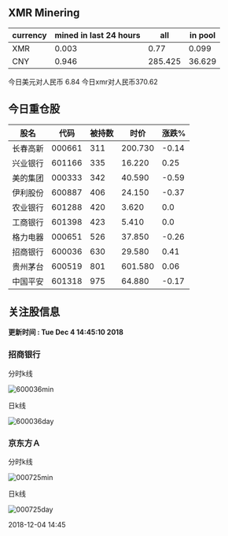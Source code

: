 ## XMR Minering

|currency|mined in last 24 hours|all|in pool|
|---|---|---|---|
|XMR|0.003|0.77|0.099|
|CNY|0.946|285.425|36.629|

今日美元对人民币 6.84	今日xmr对人民币370.62


## 今日重仓股 

|股名|代码|被持数|时价|涨跌%|
|---|---|---|---|---|
|长春高新|000661|311|200.730|-0.14|
|兴业银行|601166|335|16.220|0.25|
|美的集团|000333|342|40.590|-0.59|
|伊利股份|600887|406|24.150|-0.37|
|农业银行|601288|420|3.620|0.0|
|工商银行|601398|423|5.410|0.0|
|格力电器|000651|526|37.850|-0.26|
|招商银行|600036|630|29.580|0.41|
|贵州茅台|600519|801|601.580|0.06|
|中国平安|601318|975|64.880|-0.17|

## 关注股信息
**更新时间 : Tue Dec  4 14:45:10 2018**
### 招商银行 
分时k线

![600036min](http://image.sinajs.cn/newchart/min/n/sh600036.gif)

日k线

![600036day](http://image.sinajs.cn/newchart/daily/n/sh600036.gif)

### 京东方Ａ 
分时k线

![000725min](http://image.sinajs.cn/newchart/min/n/sz000725.gif)

日k线

![000725day](http://image.sinajs.cn/newchart/daily/n/sz000725.gif)

2018-12-04 14:45